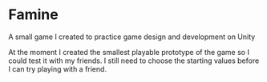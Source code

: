 # Famine
A small game I created to practice game design and development on Unity

At the moment I created the smallest playable prototype of the game so I could test it with my friends.
I still need to choose the starting values before I can try playing with a friend.
